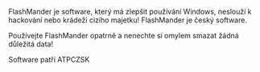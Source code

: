 FlashMander je software, který má zlepšit používání Windows, neslouží k hackování nebo krádeži cizího majetku! FlashMander je český software.

Používejte FlashMander opatrně a nenechte si omylem smazat žádná důležitá data!

Software patří ATPCZSK
